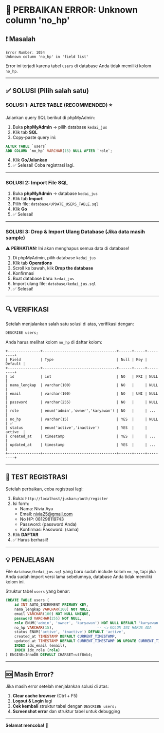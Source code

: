 # 🔧 PERBAIKAN ERROR: Unknown column 'no_hp'

## ❗ Masalah
```
Error Number: 1054
Unknown column 'no_hp' in 'field list'
```

Error ini terjadi karena tabel `users` di database Anda tidak memiliki kolom `no_hp`.

---

## ✅ SOLUSI (Pilih salah satu)

### **SOLUSI 1: ALTER TABLE (RECOMMENDED)** ⭐

Jalankan query SQL berikut di phpMyAdmin:

1. Buka **phpMyAdmin** → pilih database `kedai_jus`
2. Klik tab **SQL**
3. Copy-paste query ini:

```sql
ALTER TABLE `users` 
ADD COLUMN `no_hp` VARCHAR(15) NULL AFTER `role`;
```

4. Klik **Go/Jalankan**
5. ✅ Selesai! Coba registrasi lagi.

---

### **SOLUSI 2: Import File SQL**

1. Buka **phpMyAdmin** → database `kedai_jus`
2. Klik tab **Import**
3. Pilih file: `database/UPDATE_USERS_TABLE.sql`
4. Klik **Go**
5. ✅ Selesai!

---

### **SOLUSI 3: Drop & Import Ulang Database** (Jika data masih sample)

⚠️ **PERHATIAN:** Ini akan menghapus semua data di database!

1. Di phpMyAdmin, pilih database `kedai_jus`
2. Klik tab **Operations**
3. Scroll ke bawah, klik **Drop the database**
4. Konfirmasi
5. Buat database baru: `kedai_jus`
6. Import ulang file: `database/kedai_jus.sql`
7. ✅ Selesai!

---

## 🔍 VERIFIKASI

Setelah menjalankan salah satu solusi di atas, verifikasi dengan:

```sql
DESCRIBE users;
```

Anda harus melihat kolom `no_hp` di daftar kolom:

```
+---------------+----------------------------------+------+-----+---------+
| Field         | Type                             | Null | Key | Default |
+---------------+----------------------------------+------+-----+---------+
| id            | int                              | NO   | PRI | NULL    |
| nama_lengkap  | varchar(100)                     | NO   |     | NULL    |
| email         | varchar(100)                     | NO   | UNI | NULL    |
| password      | varchar(255)                     | NO   |     | NULL    |
| role          | enum('admin','owner','karyawan') | NO   |     | ...     |
| no_hp         | varchar(15)                      | YES  |     | NULL    | ✅
| status        | enum('active','inactive')        | YES  |     | active  |
| created_at    | timestamp                        | YES  |     | ...     |
| updated_at    | timestamp                        | YES  |     | ...     |
+---------------+----------------------------------+------+-----+---------+
```

---

## 🎯 TEST REGISTRASI

Setelah perbaikan, coba registrasi lagi:

1. Buka: `http://localhost/jusbaru/auth/register`
2. Isi form:
   - Nama: Nivia Ayu
   - Email: nivia25@gmail.com
   - No HP: 081298119743
   - Password: (password Anda)
   - Konfirmasi Password: (sama)
3. Klik **DAFTAR**
4. ✅ Harus berhasil!

---

## 💡 PENJELASAN

File `database/kedai_jus.sql` yang baru sudah include kolom `no_hp`, tapi jika Anda sudah import versi lama sebelumnya, database Anda tidak memiliki kolom ini.

Struktur tabel `users` yang benar:

```sql
CREATE TABLE users (
    id INT AUTO_INCREMENT PRIMARY KEY,
    nama_lengkap VARCHAR(100) NOT NULL,
    email VARCHAR(100) NOT NULL UNIQUE,
    password VARCHAR(255) NOT NULL,
    role ENUM('admin', 'owner', 'karyawan') NOT NULL DEFAULT 'karyawan',
    no_hp VARCHAR(15),                    -- 👈 KOLOM INI HARUS ADA
    status ENUM('active', 'inactive') DEFAULT 'active',
    created_at TIMESTAMP DEFAULT CURRENT_TIMESTAMP,
    updated_at TIMESTAMP DEFAULT CURRENT_TIMESTAMP ON UPDATE CURRENT_TIMESTAMP,
    INDEX idx_email (email),
    INDEX idx_role (role)
) ENGINE=InnoDB DEFAULT CHARSET=utf8mb4;
```

---

## 🆘 Masih Error?

Jika masih error setelah menjalankan solusi di atas:

1. **Clear cache browser** (Ctrl + F5)
2. **Logout & Login** lagi
3. **Cek kembali** struktur tabel dengan `DESCRIBE users;`
4. **Screenshot error** dan struktur tabel untuk debugging

---

**Selamat mencoba! 🍹**

